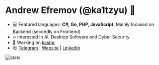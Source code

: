 <h1 align="left">Andrew Efremov (@ka1tzyu) 👋</h1>

- 💻 Featured languages: **C#, Go, PHP, JavaScript**. Mainly focused on Backend (secondly on Frontend)
- 🔥 Interested in AI, Desktop Software and Cyber Security
- 🚀 Working on <a href="https://github.com/ka1tzyu/kastor-front" target="blank">kastor</a>
- 😌 <a href="https://t.me/ka1tzyu" target="blank">Telegram</a> | <a href="https://ka1tzyu.com/" target="blank">Website</a> | <a href="https://www.linkedin.com/in/ka1tzyu/" target="blank">LinkedIn</a>

<img align="left" src="https://github-readme-stats.vercel.app/api?username=ka1tzyu&show_icons=true&hide_title=true&count_private=true&theme=gotham" alt="stats" />
<p>&nbsp;</p>

